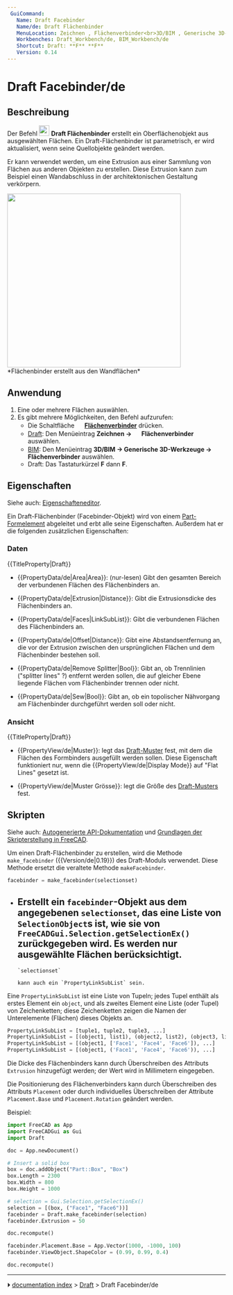 ```yaml
---
 GuiCommand:
   Name: Draft Facebinder
   Name/de: Draft Flächenbinder
   MenuLocation: Zeichnen , Flächenverbinder<br>3D/BIM , Generische 3D-Werkzeuge , Flächenverbinder
   Workbenches: Draft_Workbench/de, BIM_Workbench/de
   Shortcut: Draft: **F** **F**
   Version: 0.14
---
```


# Draft Facebinder/de



## Beschreibung

Der Befehl <img alt="" src=images/Draft_Facebinder.svg  style="width:24px;"> **Draft Flächenbinder** erstellt ein Oberflächenobjekt aus ausgewählten Flächen. Ein Draft-Flächenbinder ist parametrisch, er wird aktualisiert, wenn seine Quellobjekte geändert werden.

Er kann verwendet werden, um eine Extrusion aus einer Sammlung von Flächen aus anderen Objekten zu erstellen. Diese Extrusion kann zum Beispiel einen Wandabschluss in der architektonischen Gestaltung verkörpern.

<img alt="" src=images/Draft_facebinder_example.jpg  style="width:400px;"> 
*Flächenbinder erstellt aus den Wandflächen*



## Anwendung

1.  Eine oder mehrere Flächen auswählen.
2.  Es gibt mehrere Möglichkeiten, den Befehl aufzurufen:
    -   Die Schaltfläche **<img src="images/Draft_Facebinder.svg" width=16px> [Flächenverbinder](Draft_Facebinder/de.md)** drücken.
    -   [Draft](Draft_Workbench/de.md): Den Menüeintrag **Zeichnen → <img src="images/Draft_Facebinder.svg" width=16px> Flächenverbinder** auswählen.
    -   [BIM](BIM_Workbench/de.md): Den Menüeintrag **3D/BIM → Generische 3D-Werkzeuge → <img src="images/Draft_Facebinder.svg" width=16px> Flächenverbinder** auswählen.
    -   Draft: Das Tastaturkürzel **F** dann **F**.



## Eigenschaften

Siehe auch: [Eigenschafteneditor](Property_editor/de.md).

Ein Draft-Flächenbinder (Facebinder-Objekt) wird von einem [Part-Formelement](Part_Feature/de.md) abgeleitet und erbt alle seine Eigenschaften. Außerdem hat er die folgenden zusätzlichen Eigenschaften:



### Daten


{{TitleProperty|Draft}}

-    {{PropertyData/de|Area|Area}}: (nur-lesen) Gibt den gesamten Bereich der verbundenen Flächen des Flächenbinders an.

-    {{PropertyData/de|Extrusion|Distance}}: Gibt die Extrusionsdicke des Flächenbinders an.

-    {{PropertyData/de|Faces|LinkSubList}}: Gibt die verbundenen Flächen des Flächenbinders an.

-    {{PropertyData/de|Offset|Distance}}: Gibt eine Abstandsentfernung an, die vor der Extrusion zwischen den ursprünglichen Flächen und dem Flächenbinder bestehen soll.

-    {{PropertyData/de|Remove Splitter|Bool}}: Gibt an, ob Trennlinien (\"splitter lines\" ?) entfernt werden sollen, die auf gleicher Ebene liegende Flächen vom Flächenbinder trennen oder nicht.

-    {{PropertyData/de|Sew|Bool}}: Gibt an, ob ein topolischer Nähvorgang am Flächenbinder durchgeführt werden soll oder nicht.



### Ansicht


{{TitleProperty|Draft}}

-    {{PropertyView/de|Muster}}: legt das [Draft-Muster](Draft_Pattern/de.md) fest, mit dem die Flächen des Formbinders ausgefüllt werden sollen. Diese Eigenschaft funktioniert nur, wenn die {{PropertyView/de|Display Mode}} auf \"Flat Lines\" gesetzt ist.

-    {{PropertyView/de|Muster Grösse}}: legt die Größe des [Draft-Musters](Draft_Pattern/de.md) fest.



## Skripten

Siehe auch: [Autogenerierte API-Dokumentation](https://freecad.github.io/SourceDoc/) und [Grundlagen der Skripterstellung in FreeCAD](FreeCAD_Scripting_Basics/de.md).

Um einen Draft-Flächenbinder zu erstellen, wird die Methode `make_facebinder` ({{Version/de|0.19}}) des Draft-Moduls verwendet. Diese Methode ersetzt die veraltete Methode `makeFacebinder`.


```python
facebinder = make_facebinder(selectionset)
```

-   Erstellt ein `facebinder`-Objekt aus dem angegebenen `selectionset`, das eine Liste von `SelectionObject`s ist, wie sie von `FreeCADGui.Selection.getSelectionEx()` zurückgegeben wird. Es werden nur ausgewählte Flächen berücksichtigt.
    -   
        `selectionset`
        
        kann auch ein `PropertyLinkSubList` sein.

Eine `PropertyLinkSubList` ist eine Liste von Tupeln; jedes Tupel enthält als erstes Element ein `object`, und als zweites Element eine Liste (oder Tupel) von Zeichenketten; diese Zeichenketten zeigen die Namen der Unterelemente (Flächen) dieses Objekts an.


```python
PropertyLinkSubList = [tuple1, tuple2, tuple3, ...]
PropertyLinkSubList = [(object1, list1), (object2, list2), (object3, list3), ...]
PropertyLinkSubList = [(object1, ['Face1', 'Face4', 'Face6']), ...]
PropertyLinkSubList = [(object1, ('Face1', 'Face4', 'Face6')), ...]
```

Die Dicke des Flächenbinders kann durch Überschreiben des Attributs `Extrusion` hinzugefügt werden; der Wert wird in Millimetern eingegeben.

Die Positionierung des Flächenverbinders kann durch Überschreiben des Attributs `Placement` oder durch individuelles Überschreiben der Attribute `Placement.Base` und `Placement.Rotation` geändert werden.

Beispiel:


```python
import FreeCAD as App
import FreeCADGui as Gui
import Draft

doc = App.newDocument()

# Insert a solid box
box = doc.addObject("Part::Box", "Box")
box.Length = 2300
box.Width = 800
box.Height = 1000

# selection = Gui.Selection.getSelectionEx()
selection = [(box, ("Face1", "Face6"))]
facebinder = Draft.make_facebinder(selection)
facebinder.Extrusion = 50

doc.recompute()

facebinder.Placement.Base = App.Vector(1000, -1000, 100)
facebinder.ViewObject.ShapeColor = (0.99, 0.99, 0.4)

doc.recompute()
```



---
⏵ [documentation index](../README.md) > [Draft](Draft_Workbench.md) > Draft Facebinder/de
